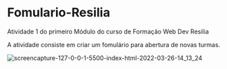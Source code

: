 # Fomulario-Resilia
Atividade 1 do primeiro Módulo do curso de Formação  Web Dev Resilia

A atividade consiste em criar um fomulário para abertura de novas turmas.

![screencapture-127-0-0-1-5500-index-html-2022-03-26-14_13_24](https://user-images.githubusercontent.com/78447989/160252285-4e877c6f-d1b5-4f94-8963-bde1ff2b97c0.png)
